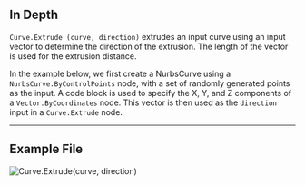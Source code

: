 ## In Depth
`Curve.Extrude (curve, direction)` extrudes an input curve using an input vector to determine the direction of the extrusion. The length of the vector is used for the extrusion distance.

In the example below, we first create a NurbsCurve using a `NurbsCurve.ByControlPoints` node, with a set of randomly generated points as the input. A code block is used to specify the X, Y, and Z components of a `Vector.ByCoordinates` node. This vector is then used as the `direction` input in a `Curve.Extrude` node.
___
## Example File

![Curve.Extrude(curve, direction)](./Autodesk.DesignScript.Geometry.Curve.Extrude(curve,%20direction)_img.jpg)
